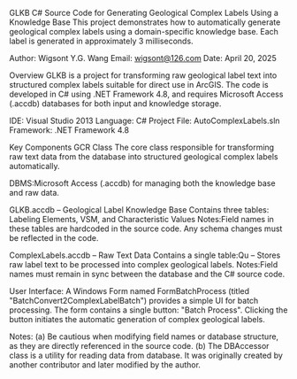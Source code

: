 GLKB
C# Source Code for Generating Geological Complex Labels Using a Knowledge Base
This project demonstrates how to automatically generate geological complex labels using a domain-specific knowledge base. Each label is generated in approximately 3 milliseconds.

Author: Wigsont Y.G. Wang
Email: wigsont@126.com
Date: April 20, 2025

Overview
GLKB is a project for transforming raw geological label text into structured complex labels suitable for direct use in ArcGIS.
The code is developed in C# using .NET Framework 4.8, and requires Microsoft Access (.accdb) databases for both input and knowledge storage.

IDE: Visual Studio 2013
Language: C#
Project File: AutoComplexLabels.sln
Framework: .NET Framework 4.8

Key Components
GCR Class
The core class responsible for transforming raw text data from the database into structured geological complex labels automatically.

DBMS:Microsoft Access (.accdb) for managing both the knowledge base and raw data.

GLKB.accdb – Geological Label Knowledge Base
Contains three tables: Labeling Elements, VSM, and Characteristic Values
Notes:Field names in these tables are hardcoded in the source code. Any schema changes must be reflected in the code.

ComplexLabels.accdb – Raw Text Data
Contains a single table:Qu – Stores raw label text to be processed into complex geological labels.
Notes:Field names must remain in sync between the database and the C# source code.

User Interface:
A Windows Form named FormBatchProcess (titled "BatchConvert2ComplexLabelBatch") provides a simple UI for batch processing.
The form contains a single button: "Batch Process". Clicking the button initiates the automatic generation of complex geological labels.

Notes:
(a) Be cautious when modifying field names or database structure, as they are directly referenced in the source code.
(b) The DBAccessor class is a utility for reading data from database. It was originally created by another contributor and later modified by the author.
